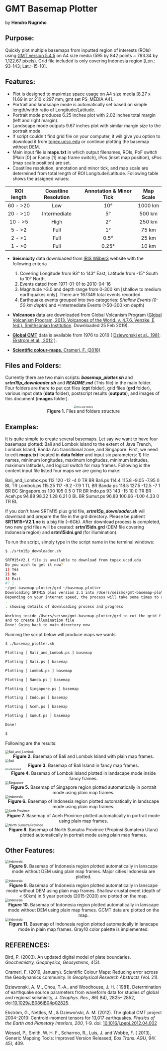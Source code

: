 # GMT Basemap Plotter

by **Hendro Nugroho**

## **Purpose:**

Quickly plot multiple basemaps from inputted region of interests (ROIs) using [GMT version 5.4.5](https://github.com/GenericMappingTools/gmt/releases/tag/5.4.5) on A4 size media (595 by 842 points ~ 793.34 by 1,122.67 pixels). Grid file included is only covering Indonesia region [Lon.: 93-143; Lat.:-15-10].

## **Features:**
   * Plot is designed to maximize space usage on A4 size media [8.27 x 11.69 in or 210 x 297 mm; gmt set PS_MEDIA A4].
   * Portrait and landscape mode is automatically set based on simple length/width ratio of Longitude/Latitude.
   * Portrait mode produces 6.25 inches plot with 2.02 inches total margin (left and right margin).
   * Landscape mode outputs 9.67 inches plot with similar margin size to the portrait mode.
   * If script couldn't find grid file on your computer, it will give you option to download it from [topex.ucsc.edu](ftp://topex.ucsd.edu/pub/srtm15_plus) or continue plotting the basemap without DEM.
   * Main input file is **maps.txt** in which output filenames, ROIs, PoF switch (Plain [0] or Fancy [1] map frame switch), iPos (inset map position), sPos (map scale position) are set.
   * Coastline resolution, annotation and minor tick, and map scale are determined from total length of ROI Longitude/Latitude. Following table shows the assigned values:

| ROI length | Coastline Resolution | Annotation & Minor Tick | Map Scale |
|:----------:|:--------------------:|:-----------------------:|:---------:|
| 60 - >20   | Low                  | 10&deg;              | 1000 km   |
| 20 - >10   | Intermediate         |  5&deg;              |  500 km   |
| 10 -  >5   | High                 |  2&deg;              |  250 km   |
|  5 -  >2   | Full                 |  1&deg;               |   75 km   |
|  2 -  >1   | Full                 |  0.5&deg;            |   25 km   |
|  1 -  >0   | Full                 |  0.25&deg;           |   10 km   |

   * **Seismicity** data downloaded from [IRIS Wilber3](http://ds.iris.edu/wilber3/find_event) website with the following criteria
      1. Covering Longitude from 93&deg; to 143&deg; East, Latitude from -15&deg; South to 10&deg; North,
      2. Events dated from 1971-01-01 to 2010-04-16
      3. Magnitude >3.0 and depth range from 0-300 km [shallow to medium earthquakes only]. There are 167349 total events recorded.
      4. Earthquake events grouped into two categories: *Shallow Events (0-50 km depth)* and *Intermediate Events (>50-300 km depth)

* **Volcanoes** data are downloaded from Global Volcanism Program ([Global Volcanism Program, 2013. Volcanoes of the World, v. 4.7.6. Venzke, E (ed.). Smithsonian Institution]( https://doi.org/10.5479/si.GVP.VOTW4-2013). Downloaded 25 Feb 2019).

* [**Global CMT**](https://www.globalcmt.org) data is available from 1976 to 2016 ( [Dziewonski et al., 1981](https://doi:10.1029/JB086iB04p02825); [Ekstrom et al., 2012](https://doi:10.1016/j.pepi.2012.04.002) ).

* [**Scientific colour-maps.** Crameri, F. (2018)](http://doi.org/10.5281/zenodo.1243862)

## **Files and Folders:**

Currently there are two main scripts: **_basemap_plotter.sh_** and **_srtm15p_downloader.sh_** and **_README.md_** (This file) in the main folder. Four folders are there to put cpt files (**cpt** folder), grid files (**grd** folder), various input data (**data** folder), postscript results (**outputs**), and images of this document (**images** folder).

<div align="center"><img src="./images/ff.jpg" alt="files and folders" style="zoom:50%;" /></div>

<div align="center"><b>Figure 1.</b> Files and folders structure</div>

## **Examples:**
It is quite simple to create several basemaps. Let say we want to have four basemaps plotted: Bali and Lombok Island to the extent of Java Trench, Lombok Island, Banda Arc transitional zone, and Singapore. First, we need to edit **maps.txt** located in **data folder** and input six parameters: 1) file names, minimum longitudes, maximum longitudes, minimum latitudes, maximum latitudes, and logical switch for map frames. Following is the content input file listed four maps we are going to make:

Bali_and_Lombok.ps  112 120 -12 -4   0   TR  BR
Bali.ps 114.4   115.8   -9.05    -7.95    0   BL  TR
Lombok.ps  115.25 117 -9.2 -7.9   1   TL  BR
Banda.ps   118.5   127.5   -12.5   -7   1   BR  BC
Singapore.ps 100    105 0   5   0   TR  BR
Indo.ps 93  143 -15 10  0   TR  BR
Aceh.ps 94.88   98.32   1.28    6.21    0   BL  BR
Sumut.ps   96.83   100.66  -1.00    4.33    0   TR  BL

If you don't have SRTM15 plus grid file, **_srtm15p_downloader.sh_** will download and prepare the file in the grd directory. Please be patient **SRTM15+V2.1.nc** is a big file (~6Gb). After download process is completed, two new grid files will be created: **srtm15idn.grd** (DEM file covering Indonesia region) and **srtm15idni.grd** (for illumination).

To run the script, simply type in the script name in the terminal windows:

``` bash
$ ./srtm15p_downloader.sh

SRTM15+V2.1 file is available to download from topex.ucsd.edu
Do you wish to get it now?
1) Yes
2) No
3) Exit
#? 1
~/gmt-basemap-plotter/grd ~/basemap_plotter
Downloading SRTM15 plus version 2.1 into /Users/seismo/gmt-basemap-plotter/grd
Depending on your internet speed, the process will take some times to complete
.
. showing details of downloading process and progress
.
Working inside /Users/seismo/gmt-basemap-plotter/grd to cut the grid file
and to create illumination file
Done! Going back to main directory now
```

Running the script below will produce maps we wants.

```bash
$ ./basemap_plotter.sh

Plotting [ Bali_and_Lombok.ps ] basemap

Plotting [ Bali.ps ] basemap

Plotting [ Lombok.ps ] basemap

Plotting [ Banda.ps ] basemap

Plotting [ Singapore.ps ] basemap

Plotting [ Indo.ps ] basemap

Plotting [ Aceh.ps ] basemap

Plotting [ Sumut.ps ] basemap

Done!

$
```

Following are the results:

<img src="./images/Bali_and_Lombok.jpg" alt="Bali_and_Lombok" style="zoom:70%;" />

<div align="center"><b>Figure 2.</b> Basemap of Bali and Lombok Island with plain map frames.</div>

<img src="./images/basic-maps-asym/Bali.jpg" alt="Bali" style="zoom:71%;" />

<div align="center"><b>Figure 3.</b> Basemap of Bali Island in fancy map frames.</div>

<img src="./images/basic-maps-asym/Lombok.jpg" alt="Lombok Island" style="zoom:45%;" />

<div align="center"><b>Figure 4.</b> Basemap of Lombok Island plotted in landscape mode inside fancy frames.</div>

<img src="./images/basic-maps-asym/Singapore.jpg" alt="Singapore" style="zoom:70%;" />

<div align="center"><b>Figure 5.</b> Basemap of Singapore region plotted automatically in portrait mode using plain map frames.</div>

<img src="./images/basic-maps-asym/Indo.jpg" alt="Indonesia" style="zoom:70%;" />

<div align="center"><b>Figure 6.</b> Basemap of Indonesia region plotted automatically in landscape mode using plain map frames.</div>

<img src="./images/basic-maps-asym/Aceh.jpg" alt="Aceh Province" style="zoom:70%;" />

<div align="center"><b>Figure 7.</b> Basemap of Aceh Province plotted automatically in portrait mode using plain map frames.</div>

<img src="./images/basic-maps-asym/Sumut.jpg" alt="North Sumatra Province" style="zoom:70%;" />

<div align="center"><b>Figure 8.</b> Basemap of North Sumatra Province (Propinsi Sumatera Utara) plotted automatically in portrait mode using plain map frames.</div>

## **Other Features:**

<img src="./images/Indo.jpg" alt="Indonesia" style="zoom:70%;" />

<div align="center"><b>Figure 9.</b> Basemap of Indonesia region plotted automatically in lanscape mode without DEM using plain map frames. Major cities Indonesia are plotted.</div>

<img src="./images/seismicity/Indo-eq15to20.jpg" alt="Indonesia" style="zoom:70%;" />

<div align="center"><b>Figure 9.</b> Basemap of Indonesia region plotted automatically in lanscape mode without DEM using plain map frames. Shallow crustal event (depth of < 50km) in 5 year periods (2015-2020) are plotted on the map.</div>

<img src="./images/seismicity/Indo-gcmt.jpg" alt="Indonesia" style="zoom:70%;" />

<div align="center"><b>Figure 10.</b> Basemap of Indonesia region plotted automatically in lanscape mode without DEM using plain map frames. GCMT data are plotted on the map.</div>

<img src="./images/basic-maps-gray10/Indo.jpg" alt="Indonesia" style="zoom:70%;" />

<div align="center"><b>Figure 11.</b> Basemap of Indonesia region plotted automatically in lanscape mode in plain map frames. Gray10 color palette is implemented.</div>

## **REFERENCES:**

Bird, P. (2003). An updated digital model of plate boundaries. *Geochemistry, Geophysics, Geosystems*, *4*(3).

Crameri, F. (2019, January). Scientific Colour Maps: Reducing error across the Geodynamics community. In *Geophysical Research Abstracts* (Vol. 21).

Dziewonski, A. M.,  Chou, T.‐A., and  Woodhouse, J. H. ( 1981),  Determination of earthquake source parameters from waveform data for studies of global and regional seismicity, *J. Geophys. Res.*,  86( B4),  2825– 2852, doi:[10.1029/JB086iB04p02825](https://doi.org/10.1029/JB086iB04p02825).

Ekström, G., Nettles, M., & Dziewoński, A. M. (2012). The global CMT project 2004–2010: Centroid-moment tensors for 13,017 earthquakes. *Physics of the Earth and Planetary Interiors*, *200*, 1-9. doi: [10.1016/j.pepi.2012.04.002](https://doi.org/10.1016/j.pepi.2012.04.002)

Wessel, P.,  Smith, W. H. F.,  Scharroo, R.,  Luis, J. and  Wobbe, F. ( 2013),  Generic Mapping Tools: Improved Version Released, *Eos Trans. AGU*,  94( 45),  409.

